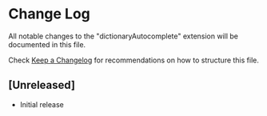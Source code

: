 # Change Log

All notable changes to the "dictionaryAutocomplete" extension will be documented in this file.

Check [Keep a Changelog](http://keepachangelog.com/) for recommendations on how to structure this file.

## [Unreleased]

- Initial release